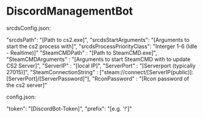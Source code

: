 # DiscordManagementBot

srcdsConfig.json:

"srcdsPath": "[Path to cs2.exe]",
"srcdsStartArguments": "[Arguments to start the cs2 process with]",
"srcdsProcessPriorityClass": "Interger 1-6 (Idle - Realtime)]"
"SteamCMDPath" : "[Path to SteamCMD.exe]",
"SteamCMDArguments" : "[Arguments to start SteamCMD with to update CS2 Server]",
"ServerIP" : "[local IP]",
"ServerPort" : "[Serverport (typically 27015)]",
"SteamConnectionString" : ["steam://connect/[ServerIP(public)]:[ServerPort]/[ServerPassword]"],
"RconPassword" : "[Rcon password of the cs2 server]"

config.json:

"token": "[DiscordBot-Token]",
"prefix": "[e.g. '!']"
